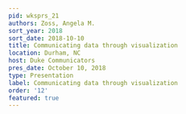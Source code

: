 ```yaml
---
pid: wksprs_21
authors: Zoss, Angela M.
sort_year: 2018
sort_date: 2018-10-10
title: Communicating data through visualization
location: Durham, NC
host: Duke Communicators
pres_date: October 10, 2018
type: Presentation
label: Communicating data through visualization
order: '12'
featured: true
---
```

